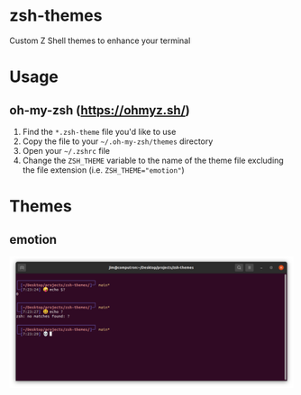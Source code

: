 # zsh-themes

Custom Z Shell themes to enhance your terminal

# Usage

## oh-my-zsh (https://ohmyz.sh/)

1. Find the `*.zsh-theme` file you'd like to use
1. Copy the file to your `~/.oh-my-zsh/themes` directory
1. Open your `~/.zshrc` file
1. Change the `ZSH_THEME` variable to the name of the theme file excluding the file extension (i.e. `ZSH_THEME="emotion"`)

# Themes

## emotion

![emotion](emotion/preview.png?raw=true)